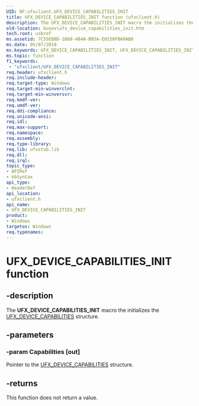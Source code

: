 ```yaml
---
UID: NF:ufxclient.UFX_DEVICE_CAPABILITIES_INIT
title: UFX_DEVICE_CAPABILITIES_INIT function (ufxclient.h)
description: The UFX_DEVICE_CAPABILITIES_INIT macro the initializes the UFX_DEVICE_CAPABILITIES structure.
old-location: buses\ufx_device_capabilities_init.htm
tech.root: usbref
ms.assetid: 7C55EB8D-1B68-484A-B95A-E0150FBA9AB8
ms.date: 05/07/2018
ms.keywords: UFX_DEVICE_CAPABILITIES_INIT, UFX_DEVICE_CAPABILITIES_INIT function [Buses], buses.ufx_device_capabilities_init, ufxclient/UFX_DEVICE_CAPABILITIES_INIT
ms.topic: function
f1_keywords:
 - "ufxclient/UFX_DEVICE_CAPABILITIES_INIT"
req.header: ufxclient.h
req.include-header: 
req.target-type: Windows
req.target-min-winverclnt: 
req.target-min-winversvr: 
req.kmdf-ver: 
req.umdf-ver: 
req.ddi-compliance: 
req.unicode-ansi: 
req.idl: 
req.max-support: 
req.namespace: 
req.assembly: 
req.type-library: 
req.lib: ufxstub.lib
req.dll: 
req.irql: 
topic_type:
- APIRef
- kbSyntax
api_type:
- HeaderDef
api_location:
- ufxclient.h
api_name:
- UFX_DEVICE_CAPABILITIES_INIT
product:
- Windows
targetos: Windows
req.typenames: 
---
```


# UFX_DEVICE_CAPABILITIES_INIT function


## -description


The <b>UFX_DEVICE_CAPABILITIES_INIT</b> macro the initializes the <a href="https://docs.microsoft.com/windows-hardware/drivers/ddi/ufxbase/ns-ufxbase-_ufx_device_capabilities">UFX_DEVICE_CAPABILITIES</a> structure.


## -parameters




### -param Capabilities [out]

Pointer to the <a href="https://docs.microsoft.com/windows-hardware/drivers/ddi/ufxbase/ns-ufxbase-_ufx_device_capabilities">UFX_DEVICE_CAPABILITIES</a> structure.


## -returns



This function does not return a value.



